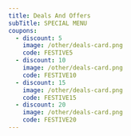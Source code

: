 ```yaml
---
title: Deals And Offers
subTitle: SPECIAL MENU
coupons: 
  - discount: 5
    image: /other/deals-card.png
    code: FESTIVE5
  - discount: 10
    image: /other/deals-card.png
    code: FESTIVE10
  - discount: 15
    image: /other/deals-card.png
    code: FESTIVE15
  - discount: 20
    image: /other/deals-card.png
    code: FESTIVE20
---
```

